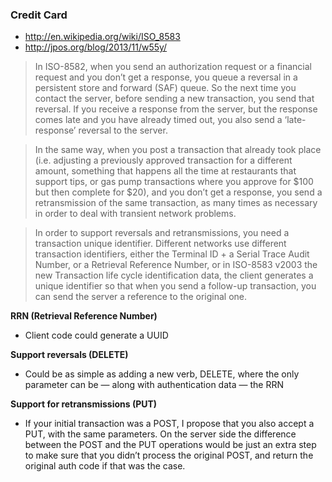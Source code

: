 ### Credit Card

* http://en.wikipedia.org/wiki/ISO_8583
* http://jpos.org/blog/2013/11/w55y/ 

> In ISO-8582, when you send an authorization request or a financial request and you don’t get a response, you queue a reversal in a persistent store and forward (SAF) queue. So the next time you contact the server, before sending a new transaction, you send that reversal. If you receive a response from the server, but the response comes late and you have already timed out, you also send a ‘late-response’ reversal to the server.

> In the same way, when you post a transaction that already took place (i.e. adjusting a previously approved transaction for a different amount, something that happens all the time at restaurants that support tips, or gas pump transactions where you approve for $100 but then complete for $20), and you don’t get a response, you send a retransmission of the same transaction, as many times as necessary in order to deal with transient network problems.

> In order to support reversals and retransmissions, you need a transaction unique identifier. Different networks use different transaction identifiers, either the Terminal ID + a Serial Trace Audit Number, or a Retrieval Reference Number, or in ISO-8583 v2003 the new Transaction life cycle identification data, the client generates a unique identifier so that when you send a follow-up transaction, you can send the server a reference to the original one.

__RRN (Retrieval Reference Number)__

* Client code could generate a UUID

__Support reversals (DELETE)__

* Could be as simple as adding a new verb, DELETE, where the only parameter can be — along with authentication data — the RRN

__Support for retransmissions (PUT)__

* If your initial transaction was a POST, I propose that you also accept a PUT, with the same parameters. On the server side the difference between the POST and the PUT operations would be just an extra step to make sure that you didn’t process the original POST, and return the original auth code if that was the case.
